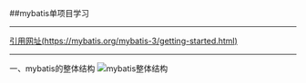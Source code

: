##mybatis单项目学习

---

[引用网址(https://mybatis.org/mybatis-3/getting-started.html)](https://mybatis.org/mybatis-3/getting-started.html)

---
一、mybatis的整体结构
![mybatis整体结构](https://yuyuan2018.oss-cn-beijing.aliyuncs.com/test/20191009/%E5%BE%AE%E4%BF%A1%E5%9B%BE%E7%89%87_20191009174727.png)
